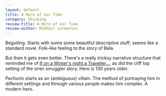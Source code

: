 ```yaml
---
layout: default
title: A Hero of our Time
category: thinking
review-title: A Hero of our Time
review-author: Mikhail Lermontov
---
```


Beguiling. Starts with some some beautiful descriptive stuff; seems like a standard novel. Folk–like feeling to the story of Bela.

But then it gets even better. There's a really tricksy narrative structure that reminded me of [If on a Winter's night a Traveller…](http://en.wikipedia.org/wiki/If_on_a_winter's_night_a_traveler), as did the cliff top setting of the siren smuggler story. Hero is 130 years older.

Pechorin starts as an (ambiguous) villain. The method of portraying him in different settings and through various people makes him complex. A modern hero.
